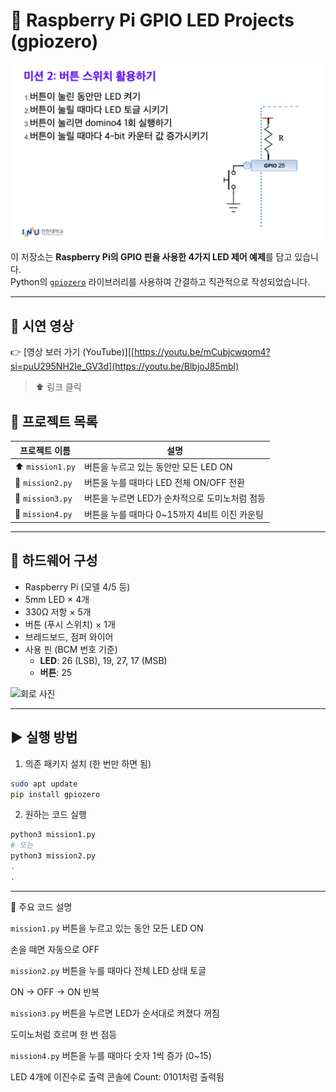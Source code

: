 # 🔌 Raspberry Pi GPIO LED Projects (gpiozero)

<img src= "https://github.com/chovy888484/pi_LED/blob/b631e44a0b057dc64e1f5714fbd4c50d454dd20d/images/%E1%84%86%E1%85%B5%E1%84%89%E1%85%A7%E1%86%AB2.png">

이 저장소는 **Raspberry Pi의 GPIO 핀을 사용한 4가지 LED 제어 예제**를 담고 있습니다.  
Python의 [`gpiozero`](https://gpiozero.readthedocs.io/) 라이브러리를 사용하여 간결하고 직관적으로 작성되었습니다.

---
## 🎥 시연 영상
👉 [영상 보러 가기 (YouTube)][[https://youtu.be/mCubjcwqom4?si=puU295NH2Ie_GV3d](https://youtu.be/BlbjoJ85mbI)

> ⬆️ 링크 클릭

## 📁 프로젝트 목록

| 프로젝트 이름 | 설명 |
|---------------|------|
| ⬆️ `mission1.py` | 버튼을 누르고 있는 동안만 모든 LED ON |
| 🔄 `mission2.py` | 버튼을 누를 때마다 LED 전체 ON/OFF 전환 |
| 🔁 `mission3.py` | 버튼을 누르면 LED가 순차적으로 도미노처럼 점등 |
| 🔢 `mission4.py` | 버튼을 누를 때마다 0~15까지 4비트 이진 카운팅 |

---

## 🧰 하드웨어 구성

- Raspberry Pi (모델 4/5 등)
- 5mm LED × 4개
- 330Ω 저항 × 5개
- 버튼 (푸시 스위치) × 1개
- 브레드보드, 점퍼 와이어
- 사용 핀 (BCM 번호 기준)
  - **LED**: 26 (LSB), 19, 27, 17 (MSB)
  - **버튼**: 25

<img src= https://github.com/chovy888484/pi_LED/blob/1b207d69b1db4307b81b8b74e6eebe9d19f0efa9/images/mission2.jpg width="400" alt="회로 사진">

---

## ▶️ 실행 방법

1. 의존 패키지 설치 (한 번만 하면 됨)

```bash
sudo apt update
pip install gpiozero
```

2. 원하는 코드 실행

```bash
python3 mission1.py
# 또는
python3 mission2.py
.
.
```

---


🧠 주요 코드 설명

`mission1.py`
버튼을 누르고 있는 동안 모든 LED ON

손을 떼면 자동으로 OFF

`mission2.py`
버튼을 누를 때마다 전체 LED 상태 토글

ON → OFF → ON 반복


`mission3.py`
버튼을 누르면 LED가 순서대로 켜졌다 꺼짐

도미노처럼 흐르며 한 번 점등


`mission4.py`
버튼을 누를 때마다 숫자 1씩 증가 (0~15)

LED 4개에 이진수로 출력
콘솔에 Count: 0101처럼 출력됨

